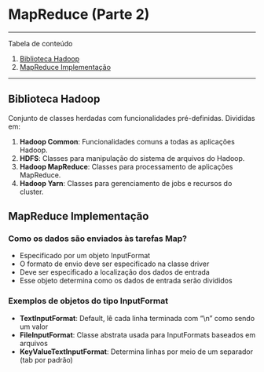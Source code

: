 # MapReduce (Parte 2)

*******
Tabela de conteúdo 
 1. [Biblioteca Hadoop](#library)
 2. [MapReduce Implementação](#implementation)

*******

<div id='library'/> 

## Biblioteca Hadoop
Conjunto de classes herdadas com funcionalidades pré-definidas. Divididas em:
1. **Hadoop Common**: Funcionalidades comuns a todas as aplicações Hadoop.
2. **HDFS**: Classes para manipulação do sistema de arquivos do Hadoop.
3. **Hadoop MapReduce**: Classes para processamento de aplicações MapReduce.
4. **Hadoop Yarn**: Classes para gerenciamento de jobs e recursos do cluster.

<div id='implementation'/> 

## MapReduce Implementação
### Como os dados são enviados às tarefas Map?
- Especificado por um objeto InputFormat
- O formato de envio deve ser especificado na classe driver
- Deve ser especificado a localização dos dados de entrada
- Esse objeto determina como os dados de entrada serão divididos

### Exemplos de objetos do tipo InputFormat
- **TextInputFormat**: Default, lê cada linha terminada com “\n” como sendo um valor
- **FileInputFormat**: Classe abstrata usada para InputFormats baseados em arquivos
- **KeyValueTextInputFormat**: Determina linhas por meio de um separador (tab por padrão)

